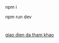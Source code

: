 ## 

npm i

npm run dev
# 

<a href="https://www.figma.com/design/XBnGnDLxB4uHOrGGCEOVDC/Full-E-Commerce-Website-UI-UX-Design--Community-?node-id=34-213&t=BBKTvMTH1VOkKdM2-0">giao dien da tham khao</a>
